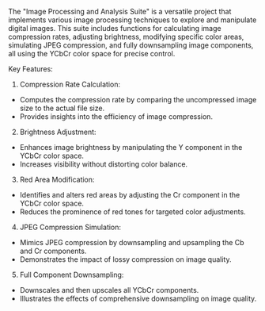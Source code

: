 The "Image Processing and Analysis Suite" is a versatile project that implements various image processing techniques to explore and manipulate digital images. This suite includes functions for calculating image compression rates, adjusting brightness, modifying specific color areas, simulating JPEG compression, and fully downsampling image components, all using the YCbCr color space for precise control.

Key Features:
1. Compression Rate Calculation:
- Computes the compression rate by comparing the uncompressed image size to the actual file size.
- Provides insights into the efficiency of image compression.
2. Brightness Adjustment:
- Enhances image brightness by manipulating the Y component in the YCbCr color space.
- Increases visibility without distorting color balance.
3. Red Area Modification:
- Identifies and alters red areas by adjusting the Cr component in the YCbCr color space.
- Reduces the prominence of red tones for targeted color adjustments.
4. JPEG Compression Simulation:
- Mimics JPEG compression by downsampling and upsampling the Cb and Cr components.
- Demonstrates the impact of lossy compression on image quality.
5. Full Component Downsampling:
- Downscales and then upscales all YCbCr components.
- Illustrates the effects of comprehensive downsampling on image quality.
